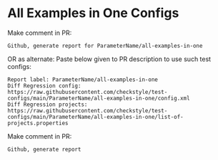 # All Examples in One Configs
Make comment in PR:
```
Github, generate report for ParameterName/all-examples-in-one
```
OR as alternate:
Paste below given to PR description to use such test configs:
```
Report label: ParameterName/all-examples-in-one
Diff Regression config: https://raw.githubusercontent.com/checkstyle/test-configs/main/ParameterName/all-examples-in-one/config.xml
Diff Regression projects: https://raw.githubusercontent.com/checkstyle/test-configs/main/ParameterName/all-examples-in-one/list-of-projects.properties
```
Make comment in PR:
```
Github, generate report
```
